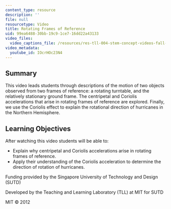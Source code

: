 ```yaml
---
content_type: resource
description: ''
file: null
resourcetype: Video
title: Rotating Frames of Reference
uid: 99ea6488-30bb-19c9-1ce7-16dd22a43133
video_files:
  video_captions_file: /resources/res-tll-004-stem-concept-videos-fall-2013/videos/representations/rotating-frames-of-reference/IOcrHOc23N4.vtt
video_metadata:
  youtube_id: IOcrHOc23N4
---
```


Summary
-------

This video leads students through descriptions of the motion of two objects observed from two frames of reference: a rotating turntable, and the relatively stationary ground frame. The centripetal and Coriolis accelerations that arise in rotating frames of reference are explored. Finally, we use the Coriolis effect to explain the rotational direction of hurricanes in the Northern Hemisphere.

Learning Objectives
-------------------

After watching this video students will be able to:

*   Explain why centripetal and Coriolis accelerations arise in rotating frames of reference.
*   Apply their understanding of the Coriolis acceleration to determine the direction of rotation of hurricanes.

Funding provided by the Singapore University of Technology and Design (SUTD)

Developed by the Teaching and Learning Laboratory (TLL) at MIT for SUTD

MIT © 2012